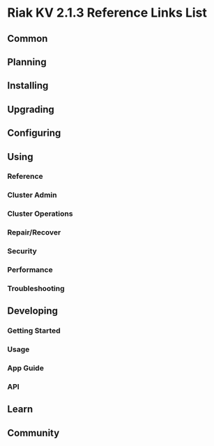 
# Riak KV 2.1.3 Reference Links List


## Common

[downloads]: /riak/kv/2.2.2/downloads/
[install index]: /riak/kv/2.2.2/setup/installing
[upgrade index]: /riak/kv/2.2.2/upgrading
[plan index]: /riak/kv/2.2.2/planning
[config index]: /riak/2.1.3/using/configuring/
[config reference]: /riak/kv/2.2.2/configuring/reference/
[manage index]: /riak/kv/2.2.2/using/managing
[performance index]: /riak/kv/2.2.2/using/performance
[glossary vnode]: /riak/kv/2.2.2/learn/glossary/#vnode
[contact basho]: http://basho.com/contact/


## Planning

[plan index]: /riak/kv/2.2.2/setup/planning
[plan start]: /riak/kv/2.2.2/setup/planning/start
[plan backend]: /riak/kv/2.2.2/setup/planning/backend
[plan backend bitcask]: /riak/kv/2.2.2/setup/planning/backend/bitcask
[plan backend leveldb]: /riak/kv/2.2.2/setup/planning/backend/leveldb
[plan backend memory]: /riak/kv/2.2.2/setup/planning/backend/memory
[plan backend multi]: /riak/kv/2.2.2/setup/planning/backend/multi
[plan cluster capacity]: /riak/kv/2.2.2/setup/planning/cluster-capacity
[plan bitcask capacity]: /riak/kv/2.2.2/setup/planning/bitcask-capacity-calc
[plan best practices]: /riak/kv/2.2.2/setup/planning/best-practices
[plan future]: /riak/kv/2.2.2/setup/planning/future


## Installing

[install index]: /riak/kv/2.2.2/setup/installing
[install aws]: /riak/kv/2.2.2/setup/installing/amazon-web-services
[install debian & ubuntu]: /riak/kv/2.2.2/setup/installing/debian-ubuntu
[install freebsd]: /riak/kv/2.2.2/setup/installing/freebsd
[install mac osx]: /riak/kv/2.2.2/setup/installing/mac-osx
[install rhel & centos]: /riak/kv/2.2.2/setup/installing/rhel-centos
[install smartos]: /riak/kv/2.2.2/setup/installing/smartos
[install solaris]: /riak/kv/2.2.2/setup/installing/solaris
[install suse]: /riak/kv/2.2.2/setup/installing/suse
[install windows azure]: /riak/kv/2.2.2/setup/installing/windows-azure

[install source index]: /riak/kv/2.2.2/setup/installing/source
[install source erlang]: /riak/kv/2.2.2/setup/installing/source/erlang
[install source jvm]: /riak/kv/2.2.2/setup/installing/source/jvm

[install verify]: /riak/kv/2.2.2/setup/installing/verify


## Upgrading

[upgrade index]: /riak/kv/2.2.2/setup/upgrading
[upgrade checklist]: /riak/kv/2.2.2/setup/upgrading/checklist
[upgrade version]: /riak/kv/2.2.2/setup/upgrading/version
[upgrade cluster]: /riak/kv/2.2.2/setup/upgrading/cluster
[upgrade mdc]: /riak/kv/2.2.2/setup/upgrading/multi-datacenter
[upgrade downgrade]: /riak/kv/2.2.2/setup/downgrade


## Configuring

[config index]: /riak/kv/2.2.2/configuring
[config basic]: /riak/kv/2.2.2/configuring/basic
[config backend]: /riak/kv/2.2.2/configuring/backend
[config manage]: /riak/kv/2.2.2/configuring/managing
[config reference]: /riak/kv/2.2.2/configuring/reference/
[config strong consistency]: /riak/kv/2.2.2/configuring/strong-consistency
[config load balance]: /riak/kv/2.2.2/configuring/load-balancing-proxy
[config mapreduce]: /riak/kv/2.2.2/configuring/mapreduce
[config search]: /riak/kv/2.2.2/configuring/search/

[config v3 mdc]: /riak/kv/2.2.2/configuring/v3-multi-datacenter
[config v3 nat]: /riak/kv/2.2.2/configuring/v3-multi-datacenter/nat
[config v3 quickstart]: /riak/kv/2.2.2/configuring/v3-multi-datacenter/quick-start
[config v3 ssl]: /riak/kv/2.2.2/configuring/v3-multi-datacenter/ssl

[config v2 mdc]: /riak/kv/2.2.2/configuring/v2-multi-datacenter
[config v2 nat]: /riak/kv/2.2.2/configuring/v2-multi-datacenter/nat
[config v2 quickstart]: /riak/kv/2.2.2/configuring/v2-multi-datacenter/quick-start
[config v2 ssl]: /riak/kv/2.2.2/configuring/v2-multi-datacenter/ssl



## Using

[use index]: /riak/kv/2.2.2/using/
[use admin commands]: /riak/kv/2.2.2/using/cluster-admin-commands
[use running cluster]: /riak/kv/2.2.2/using/running-a-cluster

### Reference

[use ref custom code]: /riak/kv/2.2.2/using/reference/custom-code
[use ref handoff]: /riak/kv/2.2.2/using/reference/handoff
[use ref monitoring]: /riak/kv/2.2.2/using/reference/statistics-monitoring
[use ref search]: /riak/kv/2.2.2/using/reference/search
[use ref 2i]: /riak/kv/2.2.2/using/reference/secondary-indexes
[use ref snmp]: /riak/kv/2.2.2/using/reference/snmp
[use ref strong consistency]: /riak/kv/2.2.2/using/reference/strong-consistency
[use ref jmx]: /riak/kv/2.2.2/using/reference/jmx
[use ref obj del]: /riak/kv/2.2.2/using/reference/object-deletion/
[use ref v3 mdc]: /riak/kv/2.2.2/using/reference/v3-multi-datacenter
[use ref v2 mdc]: /riak/kv/2.2.2/using/reference/v2-multi-datacenter

### Cluster Admin

[use admin index]: /riak/kv/2.2.2/using/admin/
[use admin commands]: /riak/kv/2.2.2/using/admin/commands/
[use admin riak cli]: /riak/kv/2.2.2/using/admin/riak-cli/
[use admin riak-admin]: /riak/kv/2.2.2/using/admin/riak-admin/
[use admin riak control]: /riak/kv/2.2.2/using/admin/riak-control/

### Cluster Operations

[cluster ops add remove node]: /riak/kv/2.2.2/using/cluster-operations/adding-removing-nodes
[cluster ops inspect node]: /riak/kv/2.2.2/using/cluster-operations/inspecting-node
[cluster ops change info]: /riak/kv/2.2.2/using/cluster-operations/changing-cluster-info
[cluster ops load balance]: /riak/kv/2.2.2/configuring/load-balancing-proxy
[cluster ops bucket types]: /riak/kv/2.2.2/using/cluster-operations/bucket-types
[cluster ops handoff]: /riak/kv/2.2.2/using/cluster-operations/handoff
[cluster ops log]: /riak/kv/2.2.2/using/cluster-operations/logging
[cluster ops obj del]: /riak/kv/2.2.2/using/reference/object-deletion
[cluster ops backup]: /riak/kv/2.2.2/using/cluster-operations/backing-up
[cluster ops mdc]: /riak/kv/2.2.2/using/cluster-operations/v3-multi-datacenter
[cluster ops strong consistency]: /riak/kv/2.2.2/using/cluster-operations/strong-consistency
[cluster ops 2i]: /riak/kv/2.2.2/using/reference/secondary-indexes
[cluster ops v3 mdc]: /riak/kv/2.2.2/using/cluster-operations/v3-multi-datacenter
[cluster ops v2 mdc]: /riak/kv/2.2.2/using/cluster-operations/v2-multi-datacenter

### Repair/Recover

[repair recover index]: /riak/kv/2.2.2/using/repair-recovery
[repair recover index]: /riak/kv/2.2.2/using/repair-recovery/failure-recovery/

### Security

[security index]: /riak/kv/2.2.2/using/security/
[security basics]: /riak/kv/2.2.2/using/security/basics
[security managing]: /riak/kv/2.2.2/using/security/managing-sources/

### Performance

[perf index]: /riak/kv/2.2.2/using/performance/
[perf benchmark]: /riak/kv/2.2.2/using/performance/benchmarking
[perf open files]: /riak/kv/2.2.2/using/performance/open-files-limit/
[perf erlang]: /riak/kv/2.2.2/using/performance/erlang
[perf aws]: /riak/kv/2.2.2/using/performance/amazon-web-services
[perf latency checklist]: /riak/kv/2.2.2/using/performance/latency-reduction

### Troubleshooting

[troubleshoot http]: /riak/kv/2.2.2/using/troubleshooting/http-204


## Developing

[dev index]: /riak/kv/2.2.2/developing
[dev client libraries]: /riak/kv/2.2.2/developing/client-libraries
[dev data model]: /riak/kv/2.2.2/developing/data-modeling
[dev data types]: /riak/kv/2.2.2/developing/data-types
[dev kv model]: /riak/kv/2.2.2/developing/key-value-modeling

### Getting Started

[getting started]: /riak/kv/2.2.2/developing/getting-started
[getting started java]: /riak/kv/2.2.2/developing/getting-started/java
[getting started ruby]: /riak/kv/2.2.2/developing/getting-started/ruby
[getting started python]: /riak/kv/2.2.2/developing/getting-started/python
[getting started php]: /riak/kv/2.2.2/developing/getting-started/php
[getting started csharp]: /riak/kv/2.2.2/developing/getting-started/csharp
[getting started nodejs]: /riak/kv/2.2.2/developing/getting-started/nodejs
[getting started erlang]: /riak/kv/2.2.2/developing/getting-started/erlang
[getting started golang]: /riak/kv/2.2.2/developing/getting-started/golang

[obj model java]: /riak/kv/2.2.2/developing/getting-started/java/object-modeling
[obj model ruby]: /riak/kv/2.2.2/developing/getting-started/ruby/object-modeling
[obj model python]: /riak/kv/2.2.2/developing/getting-started/python/object-modeling
[obj model csharp]: /riak/kv/2.2.2/developing/getting-started/csharp/object-modeling
[obj model nodejs]: /riak/kv/2.2.2/developing/getting-started/nodejs/object-modeling
[obj model erlang]: /riak/kv/2.2.2/developing/getting-started/erlang/object-modeling
[obj model golang]: /riak/kv/2.2.2/developing/getting-started/golang/object-modeling

### Usage

[usage index]: /riak/kv/2.2.2/developing/usage
[usage bucket types]: /riak/kv/2.2.2/developing/usage/bucket-types
[usage commit hooks]: /riak/kv/2.2.2/developing/usage/commit-hooks
[usage conflict resolution]: /riak/kv/2.2.2/developing/usage/conflict-resolution
[usage content types]: /riak/kv/2.2.2/developing/usage/content-types
[usage create objects]: /riak/kv/2.2.2/developing/usage/creating-objects
[usage custom extractors]: /riak/kv/2.2.2/developing/usage/custom-extractors
[usage delete objects]: /riak/kv/2.2.2/developing/usage/deleting-objects
[usage mapreduce]: /riak/kv/2.2.2/developing/usage/mapreduce
[usage search]: /riak/kv/2.2.2/developing/usage/search
[usage search schema]: /riak/kv/2.2.2/developing/usage/search-schemas
[usage search data types]: /riak/kv/2.2.2/developing/usage/searching-data-types
[usage 2i]: /riak/kv/2.2.2/developing/usage/secondary-indexes
[usage update objects]: /riak/kv/2.2.2/developing/usage/updating-objects

### App Guide

[apps mapreduce]: /riak/kv/2.2.2/developing/app-guide/advanced-mapreduce
[apps replication properties]: /riak/kv/2.2.2/developing/app-guide/replication-properties
[apps strong consistency]: /riak/kv/2.2.2/developing/app-guide/strong-consistency

### API

[dev api backend]: /riak/kv/2.2.2/developing/api/backend
[dev api http]: /riak/kv/2.2.2/developing/api/http
[dev api http status]: /riak/kv/2.2.2/developing/api/http/status
[dev api pbc]: /riak/kv/2.2.2/developing/api/protocol-buffers/


## Learn

[learn new nosql]: /riak/kv/learn/new-to-nosql
[learn use cases]: /riak/kv/learn/use-cases
[learn why riak]: /riak/kv/learn/why-riak-kv

[glossary]: /riak/kv/2.2.2/learn/glossary/
[glossary aae]: /riak/kv/2.2.2/learn/glossary/#active-anti-entropy-aae
[glossary read rep]: /riak/kv/2.2.2/learn/glossary/#read-repair
[glossary vnode]: /riak/kv/2.2.2/learn/glossary/#vnode

[concept aae]: /riak/kv/2.2.2/learn/concepts/active-anti-entropy/
[concept buckets]: /riak/kv/2.2.2/learn/concepts/buckets
[concept cap neg]: /riak/kv/2.2.2/learn/concepts/capability-negotiation
[concept causal context]: /riak/kv/2.2.2/learn/concepts/causal-context
[concept clusters]: /riak/kv/2.2.2/learn/concepts/clusters/
[concept crdts]: /riak/kv/2.2.2/learn/concepts/crdts
[concept eventual consistency]: /riak/kv/2.2.2/learn/concepts/eventual-consistency
[concept keys objects]: /riak/kv/2.2.2/learn/concepts/keys-and-objects
[concept replication]: /riak/kv/2.2.2/learn/concepts/replication
[concept strong consistency]: /riak/kv/2.2.2/using/reference/strong-consistency
[concept vnodes]: /riak/kv/2.2.2/learn/concepts/vnodes



## Community

[community]: /community
[community projects]: /community/projects
[reporting bugs]: /community/reporting-bugs
[taishi]: /community/taishi

